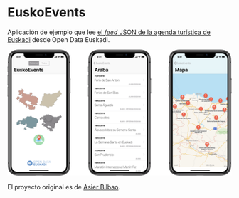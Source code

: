 # EuskoEvents

Aplicación de ejemplo que lee [el _feed_ JSON de la agenda turística de Euskadi](http://opendata.euskadi.eus/catalogo/-/agenda-turistica-de-euskadi/) desde Open Data Euskadi.

<img src="EuskoEvents.png" style="width:640px;" />

El proyecto original es de [Asier Bilbao](https://github.com/abilbaotm).
